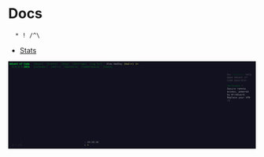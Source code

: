 # Docs

```bash
  * ! /^\                                          
```

- [Stats](STATS.md)

![Days](images/day1.0.png "Days")

